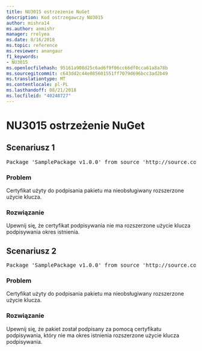 ```yaml
---
title: NU3015 ostrzeżenie NuGet
description: Kod ostrzegawczy NU3015
author: mishra14
ms.author: anmishr
manager: rrelyea
ms.date: 8/16/2018
ms.topic: reference
ms.reviewer: anangaur
f1_keywords:
- NU3015
ms.openlocfilehash: 95161a908d25c6ad6f9f06cc66df0cca61a8a78b
ms.sourcegitcommit: c643dd2c44e085601551ff7079d696bcc3ad2b49
ms.translationtype: MT
ms.contentlocale: pl-PL
ms.lasthandoff: 08/21/2018
ms.locfileid: "40248727"
---
```

# <a name="nuget-warning-nu3015"></a>NU3015 ostrzeżenie NuGet

## <a name="scenario-1"></a>Scenariusz 1

<pre>Package 'SamplePackage v1.0.0' from source 'http://source.com/index.json': The lifetime signing EKU in the primary signature's certificate is not supported.</pre>

### <a name="issue"></a>Problem

Certyfikat użyty do podpisania pakietu ma nieobsługiwany rozszerzone użycie klucza.


### <a name="solution"></a>Rozwiązanie

Upewnij się, że certyfikat podpisywania nie ma rozszerzone użycie klucza podpisywania okres istnienia.



## <a name="scenario-2"></a>Scenariusz 2

<pre>Package 'SamplePackage v1.0.0' from source 'http://source.com/index.json': The lifetime signing EKU in the signing certificate is not supported.</pre>

### <a name="issue"></a>Problem

Certyfikat użyty do podpisania pakietu ma nieobsługiwany rozszerzone użycie klucza.


### <a name="solution"></a>Rozwiązanie

Upewnij się, że pakiet został podpisany za pomocą certyfikatu podpisywania, który nie ma okres istnienia rozszerzone użycie klucza podpisywania.


